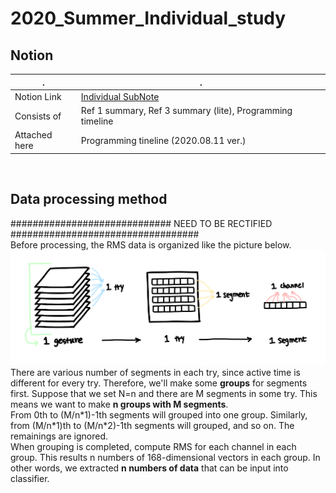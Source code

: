 # 2020_Summer_Individual_study

## Notion

| .             | .                                                                                    |
| ------------- | ------------------------------------------------------------------------------------ |
| Notion Link   | [Individual SubNote](https://www.notion.so/SubNote-c44b5edc2bce4f158651a44a88177dc6) |
| Consists of   | Ref 1 summary, Ref 3 summary (lite), Programming timeline                            |
| Attached here | Programming tineline (2020.08.11 ver.)                                               |

<br>

## Data processing method
############################# NEED TO BE RECTIFIED ##################################   
Before processing, the RMS data is organized like the picture below.
![Before](/results/illust-data_structure.png)
There are various number of segments in each try, since active time is different for every try. Therefore, we'll make some **groups** for segments first. Suppose that we set N=n and there are M segments in some try. This means we want to make **n groups with M segments**.   
From 0th to (M/n\*1)-1th segments will grouped into one group. Similarly, from (M/n\*1)th to (M/n\*2)-1th segments will grouped, and so on. The remainings are ignored.   
When grouping is completed, compute RMS for each channel in each group. This results n numbers of 168-dimensional vectors in each group. In other words, we extracted **n numbers of data** that can be input into classifier.    
